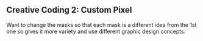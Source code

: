 ## Creative Coding 2: Custom Pixel

Want to change the masks so that each mask is a different idea from the 1st one so gives it more variety and use different graphic design concepts. 
